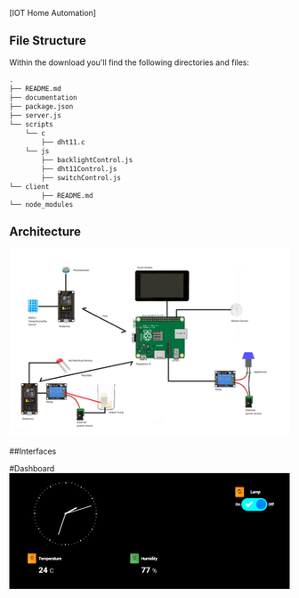 [IOT Home Automation]



## File Structure

Within the download you'll find the following directories and files:

```
.
├── README.md
├── documentation
├── package.json
├── server.js
└── scripts
    └── c
        ├── dht11.c
    └── js
        ├── backlightControl.js
        ├── dht11Control.js
        ├── switchControl.js
└── client
        ├── README.md
└── node_modules

```

## Architecture
![alt text](./resources/Architecture.png)

##Interfaces

#Dashboard
![alt text](./resources/Main.png)